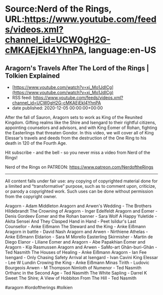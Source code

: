 # Source:Nerd of the Rings, URL:https://www.youtube.com/feeds/videos.xml?channel_id=UCW0gH2G-cMKAEjEkI4YhnPA, language:en-US

## Aragorn's Travels After The Lord of the Rings | Tolkien Explained
 - [https://www.youtube.com/watch?v=xj_Mo1JdICg](https://www.youtube.com/watch?v=xj_Mo1JdICg)
 - RSS feed: https://www.youtube.com/feeds/videos.xml?channel_id=UCW0gH2G-cMKAEjEkI4YhnPA
 - date published: 2020-12-05 00:00:00+00:00

After the fall of Sauron, Aragorn sets to work as King of the Reunited Kingdom. Gifting realms like the Shire and Isengard to their rightful citizens, appointing counselors and advisors, and with King Éomer of Rohan, fighting the Easterlings that threaten Gondor.  In this video, we will cover all of King Elessar's travels and deeds from the destruction of the One Ring to his death in 120 of the Fourth Age.


Hit subscribe - and the bell - so you never miss a video from Nerd of the Rings!  

Nerd of the Rings on PATREON: https://www.patreon.com/NerdoftheRings


-------------- 
All content falls under fair use: any copying of copyrighted material done for a limited and “transformative” purpose, such as to comment upon, criticize, or parody a copyrighted work. Such uses can be done without permission from the copyright owner. 

Aragorn - Adam Middleton
Aragorn and Arwen's Wedding - The Brothers Hildebrandt
The Crowning of Aragorn - Inger Edelfeldt
Aragorn and Éomer - Denis Gordeev
Éomer and the Rohan banner - Sara Wolf
A Happy Yuletide - Akita Sensei
And They Clasped Hand in Hand - Peet
Isildur's Last Counsellor - Anke Eißmann
The Steward and the King - Anke Eißmann
Aragorn in battle - David Nash
Aragorn and Arwen - Nirthiene
Athelas - Anke Eißmann
Eldarion - Sara M Morello
Easterling Skirmisher - Martin de Diego
Elanor - Liliane
Éomer and Aragorn - Abe Papakhian
Éomer and Aragorn - Kip Rasmussen
Aragorn and Arwen - SaMo-art
Ghân-buri-Ghân - Ted Nasmith
The Houses of Healing - Anke Eißmann
Aragorn - Ian Fee
Isengard - Only Chasing Safety
Arrival at Isengard - Ivan Cavini
King Elessar - Lee W Lundin
Crowing the King - Anke Eißmann
Minas Tirith - Ludovic Bourgeois
Arwen - M Thompson
Nimloth of Numenor - Ted Nasmith
Orthanc in the Second Age - Ted Nasmith
The White Sapling - Darrel K Sweet
The Shire; A View of Hobbiton From The Hill - Ted Nasmith


#aragorn #lordoftherings #tolkien

